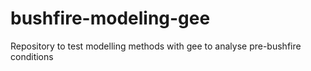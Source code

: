 # bushfire-modeling-gee
Repository to test modelling methods with gee to analyse pre-bushfire conditions
